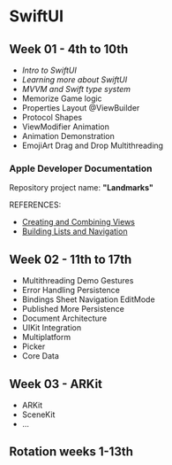# SwiftUI

## Week 01 - 4th to 10th
    
* _Intro to SwiftUI_
* _Learning more about SwiftUI_
* _MVVM and Swift type system_
* Memorize Game logic
* Properties Layout @ViewBuilder
* Protocol Shapes
* ViewModifier Animation
* Animation Demonstration
* EmojiArt Drag and Drop Multithreading

### Apple Developer Documentation

Repository project name: __"Landmarks"__

REFERENCES:

* [Creating and Combining Views](https://developer.apple.com/tutorials/swiftui/creating-and-combining-views)
* [Building Lists and Navigation](https://developer.apple.com/tutorials/swiftui/building-lists-and-navigation)

## Week 02 - 11th to 17th
    
* Multithreading Demo Gestures
* Error Handling Persistence
* Bindings Sheet Navigation EditMode
* Published More Persistence
* Document Architecture
* UIKit Integration
* Multiplatform
* Picker
* Core Data
  
## Week 03 - ARKit

* ARKit
* SceneKit
* ...

## Rotation weeks 1-13th